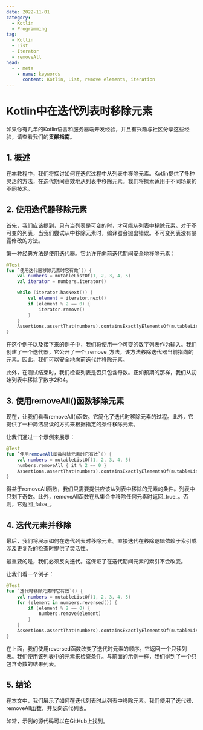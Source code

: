 ```yaml
---
date: 2022-11-01
category:
  - Kotlin
  - Programming
tag:
  - Kotlin
  - List
  - Iterator
  - removeAll
head:
  - - meta
    - name: keywords
      content: Kotlin, List, remove elements, iteration
---
```

# Kotlin中在迭代列表时移除元素

如果你有几年的Kotlin语言和服务器端开发经验，并且有兴趣与社区分享这些经验，请查看我们的**贡献指南**。

## 1. 概述

在本教程中，我们将探讨如何在迭代过程中从列表中移除元素。Kotlin提供了多种灵活的方法，在迭代期间高效地从列表中移除元素。我们将探索适用于不同场景的不同技术。

## 2. 使用迭代器移除元素

首先，我们应该提到，只有当列表是可变的时，才可能从列表中移除元素。对于不可变的列表，当我们尝试从中移除元素时，编译器会抛出错误。不可变列表没有暴露修改的方法。

第一种经典方法是使用迭代器。它允许在向前迭代期间安全地移除元素：

```kotlin
@Test
fun `使用迭代器移除元素时它有效`() {
    val numbers = mutableListOf(1, 2, 3, 4, 5)
    val iterator = numbers.iterator()

    while (iterator.hasNext()) {
        val element = iterator.next()
        if (element % 2 == 0) {
            iterator.remove()
        }
    }
    Assertions.assertThat(numbers).containsExactlyElementsOf(mutableListOf(1, 3, 5))
}
```

在这个例子以及接下来的例子中，我们将使用一个可变的数字列表作为输入。我们创建了一个迭代器，它公开了一个_remove_方法。该方法移除迭代器当前指向的元素。因此，我们可以安全地向前迭代并移除元素。

此外，在测试结束时，我们检查列表是否只包含奇数。正如预期的那样，我们从初始列表中移除了数字2和4。

## 3. 使用removeAll()函数移除元素

现在，让我们看看removeAll()函数。它简化了迭代时移除元素的过程。此外，它提供了一种简洁易读的方式来根据指定的条件移除元素。

让我们通过一个示例来展示：

```kotlin
@Test
fun `使用removeAll函数移除元素时它有效`() {
    val numbers = mutableListOf(1, 2, 3, 4, 5)
    numbers.removeAll { it % 2 == 0 }
    Assertions.assertThat(numbers).containsExactlyElementsOf(mutableListOf(1, 3, 5))
}
```

得益于removeAll函数，我们只需要提供应该从列表中移除的元素的条件。列表中只剩下奇数。此外，removeAll函数在从集合中移除任何元素时返回_true_。否则，它返回_false_。

## 4. 迭代元素并移除

最后，我们将展示如何在迭代列表时移除元素。直接迭代在移除逻辑依赖于索引或涉及更复杂的检查时提供了灵活性。

最重要的是，我们必须反向迭代。这保证了在迭代期间元素的索引不会改变。

让我们看一个例子：

```kotlin
@Test
fun `迭代时移除元素时它有效`() {
    val numbers = mutableListOf(1, 2, 3, 4, 5)
    for (element in numbers.reversed()) {
        if (element % 2 == 0) {
            numbers.remove(element)
        }
    }
    Assertions.assertThat(numbers).containsExactlyElementsOf(mutableListOf(1, 3, 5))
}
```

在上面，我们使用reversed函数改变了迭代时元素的顺序。它返回一个只读列表。我们使用该列表中的元素来检查条件。与前面的示例一样，我们得到了一个只包含奇数的结果列表。

## 5. 结论

在本文中，我们展示了如何在迭代列表时从列表中移除元素。我们使用了迭代器、removeAll函数，并反向迭代列表。

如常，示例的源代码可以在GitHub上找到。